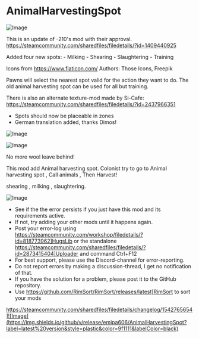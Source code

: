 # AnimalHarvestingSpot

![Image](https://i.imgur.com/buuPQel.png)

This is an update of -210's mod with their approval.
https://steamcommunity.com/sharedfiles/filedetails/?id=1409440925

Added four new spots:
	- Milking
	- Shearing
	- Slaughtering
	- Training

Icons from https://www.flaticon.com/
Authors: Those Icons, Freepik

Pawns will select the nearest spot valid for the action they want to do.
The old animal harvesting spot can be used for all but training.

There is also an alternate texture-mod made by Si-Cafe:
https://steamcommunity.com/sharedfiles/filedetails/?id=2437966351

- Spots should now be placeable in zones
- German translation added, thanks Dimos!

![Image](https://i.imgur.com/pufA0kM.png)

	
![Image](https://i.imgur.com/Z4GOv8H.png)


No more wool leave behind!

  This mod add Animal harvesting spot.
  Colonist try to go to Animal harvesting spot ,
  Call animals , Then Harvest!

  shearing , milking , slaughtering.


![Image](https://i.imgur.com/PwoNOj4.png)



-  See if the the error persists if you just have this mod and its requirements active.
-  If not, try adding your other mods until it happens again.
-  Post your error-log using https://steamcommunity.com/workshop/filedetails/?id=818773962]HugsLib or the standalone https://steamcommunity.com/sharedfiles/filedetails/?id=2873415404]Uploader and command Ctrl+F12
-  For best support, please use the Discord-channel for error-reporting.
-  Do not report errors by making a discussion-thread, I get no notification of that.
-  If you have the solution for a problem, please post it to the GitHub repository.
-  Use https://github.com/RimSort/RimSort/releases/latest]RimSort to sort your mods



https://steamcommunity.com/sharedfiles/filedetails/changelog/1542765654]![Image](https://img.shields.io/github/v/release/emipa606/AnimalHarvestingSpot?label=latest%20version&style=plastic&color=9f1111&labelColor=black)


